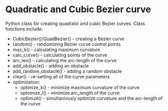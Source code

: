 # Quadratic and Cubic Bezier curve

Python class for creating quadratic and cubic Bezier curves. Class functions include:

* CubicBezier()/QuadBezier() - creating a Bezier curve
* random() - randomizing Bezier curve control points
* max_k() - calculating maximum curvature
* calc_curve() - calculating points of the curve
* arc_len() - calculating the arc-length of the curve
* add_obstacle() - adding an obstacle
* add_random_obstacle() - adding a random obstacle
* clear() - re-setting all of the curve parameters
* optimization:
    * optimize_k() - minimize maximum curvature of the curve
    * optomize_l() - minimize arc_length of the curve
    * optimize() - simultaniously optimize curvature and the arc-length of the curve
